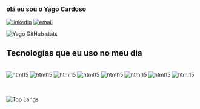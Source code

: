 ### olá eu sou o Yago Cardoso 

[![linkedin](https://img.shields.io/badge/LinkedIn-0077B5?style=for-the-badge&logo=linkedin&logoColor=white)](https://www.linkedin.com/in/yago-cardoso-2a2046240/)
[![email](https://img.shields.io/badge/Gmail-D14836?style=for-the-badge&logo=gmail&logoColor=white)](yagobastoscardoso@gmail.com)

![Yago GitHub stats](https://github-readme-stats.vercel.app/api?username=yagocardoso23&show_icons=true&theme=dracula)

## Tecnologias que eu uso no meu dia 

<div style="display: inline_block"><br/>

<img align= "center" alt = "html15" src="https://img.shields.io/badge/JavaScript-F7DF1E?style=for-the-badge&logo=javascript&logoColor=black" />
<img align= "center" alt = "html15" src="https://img.shields.io/badge/HTML5-E34F26?style=for-the-badge&logo=html5&logoColor=white" />
<img align= "center" alt = "html15" src="https://img.shields.io/badge/CSS3-1572B6?style=for-the-badge&logo=css3&logoColor=white" />
<img align= "center" alt = "html15" src="https://img.shields.io/badge/C%23-239120?style=for-the-badge&logo=c-sharp&logoColor=white" />
<img align= "center" alt = "html15" src="https://img.shields.io/badge/Java-ED8B00?style=for-the-badge&logo=openjdk&logoColor=white" />
<img align= "center" alt = "html15" src="https://img.shields.io/badge/Python-14354C?style=for-the-badge&logo=python&logoColor=white" />
<img align= "center" alt = "html15" src="https://img.shields.io/badge/.NET-5C2D91?style=for-the-badge&logo=.net&logoColor=white" />
<img align= "center" alt = "html15" src="https://img.shields.io/badge/Node.js-43853D?style=for-the-badge&logo=node.js&logoColor=white" />
</div>
<br><br/>

![Top Langs](https://github-readme-stats.vercel.app/api/top-langs/?username=anuraghazra&hide_progress=true) 
